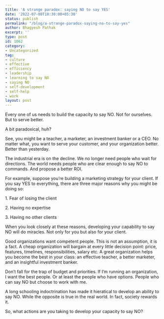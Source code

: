 ```yaml
---
title: 'A strange paradox: saying NO to say YES'
date: '2022-07-08T10:30:00+05:30'
status: publish
permalink: "/blog/a-strange-paradox-saying-no-to-say-yes"
author: Bhagyesh Pathak
excerpt: ''
type: post
id: 1062
category:
- Uncategorized
tag:
- culture
- effective
- efficiency
- leadership
- learning to say NO
- saying NO
- self-development
- self-help
- work
layout: post
---
```


Every one of us needs to build the capacity to say NO. Not for ourselves. But to serve better.

A bit paradoxical, huh?

See, you might be a teacher, a marketer, an investment banker or a CEO. No matter what, you want to serve your customer, and your organization better. Better than yesterday.

The industrial era is on the decline. We no longer need people who wait for directions. The world needs people who are clear enough to say NO to commands. And propose a better ROI.

For example, suppose you’re building a marketing strategy for your client. If you say YES to everything, there are three major reasons why you might be doing so:

1\. Fear of losing the client

2\. Having no expertise

3\. Having no other clients

When you look closely at these reasons, developing your capability to say NO will do miracles. Not only for you but also for your client.

Good organizations want competent people. This is not an assumption, it is a fact. A cheap organization will bargain at every little decision point: price, features, timelines, responsibilities, salary etc. A great organization helps you become the best in your class: an effective teacher, a better marketer, and an insightful investment banker.

Don’t fall for the trap of budget and priorities. If I’m running an organization, I want the best people. Or at least the people who have options. People who can say NO but choose to work with me.

A long schooling indoctrination has made it hieratical to develop an ability to say NO. While the opposite is true in the real world. In fact, society rewards it.

So, what actions are you taking to develop your capacity to say NO?